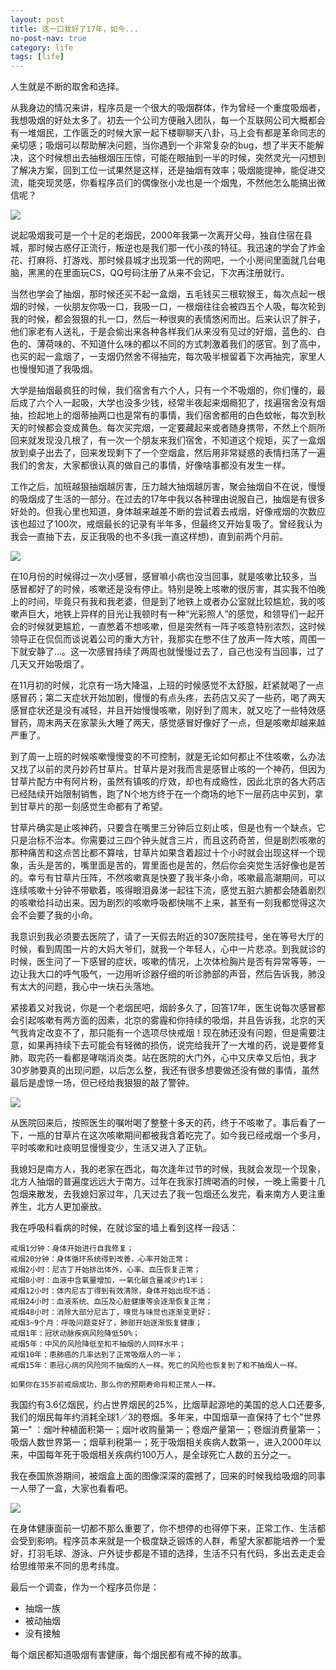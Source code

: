```yaml
---
layout: post
title: 这一口我好了17年，如今...
no-post-nav: true
category: life
tags: [life]
---
```


人生就是不断的取舍和选择。

从我身边的情况来讲，程序员是一个很大的吸烟群体，作为曾经一个重度吸烟者，我想吸烟的好处太多了。初去一个公司方便融入团队，每一个互联网公司大概都会有一堆烟民，工作匮乏的时候大家一起下楼聊聊天八卦，马上会有都是革命同志的亲切感；吸烟可以帮助解决问题，当你遇到一个非常复杂的bug，想了半天不能解决，这个时候想出去抽根烟压压惊，可能在眼抽到一半的时候，突然灵光一闪想到了解决方案，回到工位一试果然是这样，还是抽烟有效率；吸烟能提神，能促进交流，能突现灵感，你看程序员们的偶像张小龙也是一个烟鬼，不然他怎么能搞出微信呢？

![](http://www.ityoukow.com/assets/images/2017/life/ge.png)  

说起吸烟我可是一个十足的老烟民，2000年我第一次离开父母，独自住宿在县城，那时候古惑仔正流行，叛逆也是我们那一代小孩的特征。我迅速的学会了炸金花、打麻将、打游戏、那时候县城才出现第一代的网吧，一个小房间里面就几台电脑，黑黑的在里面玩CS，QQ号码注册了从来不会记，下次再注册就行。

当然也学会了抽烟，那时候还买不起一盒烟，五毛钱买三根软猴王，每次点起一根烟的时候，一伙朋友你吸一口，我吸一口，一根烟往往会被四五个人吸，每次轮到我的时候，都会狠狠的扎一口，然后一种很爽的表情悠闲而出。后来认识了胖子，他们家老有人送礼，于是会偷出来各种各样我们从来没有见过的好烟，蓝色的、白色的、薄荷味的、不知道什么味的都以不同的方式刺激着我们的感官。到了高中，也买的起一盒烟了，一支烟仍然舍不得抽完，每次吸半根留着下次再抽完，家里人也慢慢知道了我吸烟。

大学是抽烟最疯狂的时候，我们宿舍有六个人，只有一个不吸烟的，你们懂的，最后成了六个人一起吸，大学也没多少钱，经常半夜起来烟瘾犯了，找遍宿舍没有烟抽，捡起地上的烟蒂抽两口也是常有的事情，我们宿舍都用的白色蚊帐，每次到秋天的时候都会变成黄色。每次买完烟，一定要藏起来或者随身携带，不然上个厕所回来就发现没几根了，有一次一个朋友来我们宿舍，不知道这个规矩，买了一盒烟放到桌子出去了，回来发现剩下了一个空烟盒，然后用非常疑惑的表情扫荡了一遍我们的舍友，大家都很认真的做自己的事情，好像啥事都没有发生一样。

工作之后，加班越狠抽烟越厉害，压力越大抽烟越厉害，聚会抽烟自不在说，慢慢的吸烟成了生活的一部分。在过去的17年中我以各种理由说服自己，抽烟是有很多好处的。但我心里也知道，身体越来越差不断的尝试着去戒烟，好像戒烟的次数应该也超过了100次，戒烟最长的记录有半年多，但最终又开始复吸了。曾经我认为我会一直抽下去，反正我吸的也不多(我一直这样想)，直到前两个月前。

![](http://www.ityoukow.com/assets/images/2017/life/jie.jpeg)  

在10月份的时候得过一次小感冒，感冒嘛小病也没当回事，就是咳嗽比较多，当感冒都好了的时候，咳嗽还是没有停止。特别是晚上咳嗽的很厉害，其实我不怕晚上的时间，毕竟只有我和我老婆，但是到了地铁上或者办公室就比较尴尬，我的咳嗽声巨大，地铁上异样的目光让我顿时有一种“光彩照人”的感觉，和领导们一起开会的时候就更尴尬，一直憋着不想咳嗽，但是突然有一阵子咳意特别浓烈，这时候领导正在侃侃而谈说着公司的重大方针，我那实在憋不住了放声一阵大咳，周围一下就安静了...。这一次感冒持续了两周也就慢慢过去了，自己也没有当回事，过了几天又开始吸烟了。

在11月初的时候，北京有一场大降温，上班的时候感觉不太舒服，赶紧就喝了一点感冒药；第二天症状开始加剧，慢慢的有点头疼，去药店又买了一些药，喝了两天感冒症状还是没有减轻，并且开始慢慢咳嗽，刚好到了周末，就又吃了一些特效感冒药，周末两天在家蒙头大睡了两天，感觉感冒好像好了一点，但是咳嗽却越来越严重了。

到了周一上班的时候咳嗽慢慢变的不可控制，就是无论如何都止不住咳嗽，么办法又找了以前的灵丹妙药甘草片。甘草片是对我而言是感冒止咳的一个神药，但因为甘草片配方中有阿片粉，虽然有镇咳的疗效，却也有成瘾性，因此北京的各大药店已经陆续开始限制销售，跑了N个地方终于在一个商场的地下一层药店中买到，拿到甘草片的那一刻感觉生命都有了希望。

甘草片确实是止咳神药，只要含在嘴里三分钟后立刻止咳，但是也有一个缺点，它只是治标不治本。你需要过三四个钟头就含三片，而且这药奇苦，但是剧烈咳嗽的那种痛苦和这点苦比都不算啥，甘草片如果含着超过十个小时就会出现这样一个现象，舌头是苦的，嘴里面是苦的，胃里面也是苦的，然后你会突觉生活好像也是苦的。幸亏有甘草片压阵，不然咳嗽真是快要了我半条小命，咳嗽最高潮期间，可以连续咳嗽十分钟不带歇着，咳得眼泪鼻涕一起往下流，感觉五脏六腑都会随着剧烈的咳嗽给抖动出来。因为剧烈的咳嗽呼吸都快喘不上来，甚至有一刻我都觉得这次会不会要了我的小命。

我意识到我必须要去医院了，请了一天假去附近的307医院挂号，坐在等号大厅的时候，看到周围一片的大妈大爷们，就我一个年轻人，心中一片悲凉。到我就诊的时候，医生问了一下感冒的症状，咳嗽的情况，上次体检胸片是否有异常等等，一边让我大口的呼气吸气，一边用听诊器仔细的听诊肺部的声音，然后告诉我，肺没有太大的问题，我心中一块石头落地。

紧接着又对我说，你是一个老烟民吧，烟龄多久了，回答17年，医生说每次感冒都会引起咳嗽有两方面的因素，北京的雾霾和你持续的吸烟，并且告诉我，北京的天气我肯定改变不了，那只能有一个选项尽快戒烟！现在肺还没有问题，但是需要注意，如果再持续下去可能会有轻微的损伤，说完给我开了一大堆的药，说是要修复肺，取完药一看都是哮喘消炎类。站在医院的大门外，心中又庆幸又后怕，我才30岁肺要真的出现问题，以后怎么整，我还有很多想要做还没有做的事情，虽然最后是虚惊一场，但已经给我狠狠的敲了警钟。

![](http://www.ityoukow.com/assets/images/2017/life/kill.jpeg)  

从医院回来后，按照医生的嘱咐喝了整整十多天的药，终于不咳嗽了。事后看了一下，一瓶的甘草片在这次咳嗽期间都被我含着吃完了。如今我已经戒烟一个多月，平时咳嗽和吐痰明显慢慢变少，生活又进入了正轨。

我媳妇是南方人，我的老家在西北，每次逢年过节的时候，我就会发现一个现象，北方人抽烟的普遍度远远大于南方。过年在我家打牌喝酒的时候，一晚上需要十几包烟来散发，去我媳妇家过年，几天过去了我一包烟还么发完，看来南方人更注重养生，北方人更加豪放。

我在呼吸科看病的时候，在就诊室的墙上看到这样一段话：

``` text
戒烟1分钟：身体开始进行自我修复；
戒烟20分钟：身体循环系统得到改善，心率开始正常；
戒烟2小时：尼古丁开始排出体外，心率、血压恢复正常；
戒烟8小时：血液中含氧量增加，一氧化碳含量减少约1半；
戒烟12小时：体内尼古丁得到有效清除，身体开始出现不适；
戒烟24小时：血液系统、血压及心脏健康等会逐渐恢复正常；
戒烟48小时：消除大部分尼古丁，嗅觉与味觉也逐渐变更好；
戒烟3~9个月：呼吸问题变好了，肺部开始逐渐恢复健康；
戒烟1年：冠状动脉疾病风险降低50%；
戒烟5年：中风的风险降低至和不抽烟的人同样水平；
戒烟10年：患肺癌的几率达到了正常吸烟人的一半；
戒烟15年：患冠心病的风险同不抽烟的人一样。死亡的风险也恢复到了和不抽烟人一样。

如果你在35岁前戒烟成功，那么你的预期寿命将和正常人一样。
```

我国约有3.6亿烟民，约占世界烟民的25%，比烟草起源地的美国的总人口还要多,我们的烟民每年约消耗全球1／3的卷烟。多年来，中国烟草一直保持了七个"世界第一" ：烟叶种植面积第一；烟叶收购量第一；卷烟产量第一；卷烟消费量第一；吸烟人数世界第一；烟草利税第一；死于吸烟相关疾病人数第一，进入2000年以来，中国每年死于吸烟相关疾病约100万人，是全球死亡人数的五分之一。

我在泰国旅游期间，被烟盒上面的图像深深的震撼了，回来的时候我给吸烟的同事一人带了一盒，大家也看看吧。

![](http://www.ityoukow.com/assets/images/2017/life/smoking2.jpeg)  


在身体健康面前一切都不那么重要了，你不想停的也得停下来，正常工作、生活都会受到影响。程序员本来就是一个极度缺乏锻炼的人群，希望大家都能培养一个爱好，打羽毛球、游泳、户外徒步都是不错的选择，生活不只有代码，多出去走走会给思维带来不同的思考纬度。


最后一个调查，作为一个程序员你是：

- 抽烟一族
- 被动抽烟
- 没有接触

每个烟民都知道吸烟有害健康，每个烟民都有戒不掉的故事。

